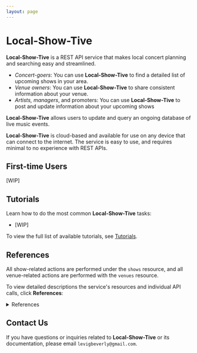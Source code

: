 ```yaml
---
layout: page
---
```

# Local-Show-Tive

**Local-Show-Tive** is a REST API service that makes local concert planning and searching easy and streamlined. 
- _Concert-goers_: You can use **Local-Show-Tive** to find a detailed list of upcoming shows in your area.
- _Venue owners_: You can use **Local-Show-Tive** to share consistent information about your venue.
- _Artists, managers_, and promoters: You can use **Local-Show-Tive** to post and update information about your upcoming shows

**Local-Show-Tive** allows users to update and query an ongoing database of live music events. 

**Local-Show-Tive** is cloud-based and available for use on any device that can connect to the internet. The service is easy to use, and requires minimal to no experience with REST APIs. 

## First-time Users

[WIP]

## Tutorials

Learn how to do the most common **Local-Show-Tive** tasks:

- [WIP]

To view the full list of available tutorials, see [Tutorials]().

## References

All show-related actions are performed under the `shows` resource, and all venue-related actions are performed with the `venues` resource.

To view detailed descriptions  the service's resources and individual API calls, click **References**:
<details>
  <summary>References</summary>
- **venues** resource
- - **POST**
- - - Add venue
- - **PUT**
- - - Update venue
- - **GET**
- - - Get all venues
- - - Get venue by name
- - - Get venue by id
- - - Get venue by city
- - **DELETE**
- - - Delete venue
- **concerts** resource
- - **POST**
- - - Add concert
- - **PUT**
- - - Update concert
- - **GET**
- - - Get all concerts
- - - Get concert by venue id
- - - Get concert by artist
- - - Get concert by date
- - **DELETE**
- - - Delete concert
</details>

## Contact Us

If you have questions or inquiries related to **Local-Show-Tive** or its documentation, please email `levigbeverly@gmail.com`.
